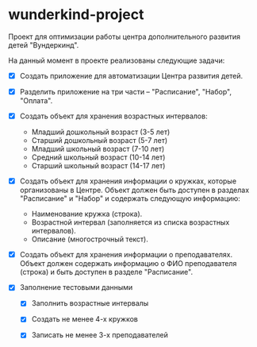 # wunderkind-project

Проект для оптимизации работы центра дополнительного развития детей "Вундеркинд".

На данный момент в проекте реализованы следующие задачи:

- [x] Создать приложение для автоматизации Центра развития детей.

- [x] Разделить приложение на три части – "Расписание", "Набор", "Оплата".

- [x] Создать объект для хранения возрастных интервалов:
    - Младший дошкольный возраст (3-5 лет)
    - Старший дошкольный возраст (5-7 лет)
    - Младший школьный возраст (7-10 лет)
    - Средний школьный возраст (10-14 лет)
    - Старший школьный возраст (14-17 лет)

- [x] Создать объект для хранения информации о кружках, которые организованы в Центре. Объект должен быть доступен в разделах "Расписание" и "Набор" и содержать следующую информацию:

    - Наименование кружка (строка).
    - Возрастной интервал (заполняется из списка возрастных интервалов).
    - Описание (многострочный текст).

- [x] Создать объект для хранения информации о преподавателях. Объект должен содержать информацию о ФИО преподавателя (строка) и быть доступен в разделе "Расписание".

- [x] Заполнение тестовыми данными

    - [x] Заполнить возрастные интервалы
    - [x] Создать не менее 4-х кружков
    - [x] Записать не менее 3-х преподавателей

